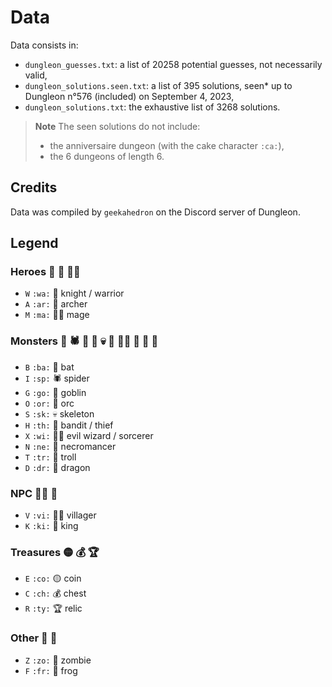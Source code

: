 # Data

Data consists in:
- `dungleon_guesses.txt`: a list of 20258 potential guesses, not necessarily valid,
- `dungleon_solutions.seen.txt`: a list of 395 solutions, seen* up to Dungleon n°576 (included) on September 4, 2023,
- `dungleon_solutions.txt`: the exhaustive list of 3268 solutions.

> **Note**
> The seen solutions do not include:
> - the anniversaire dungeon (with the cake character `:ca:`),
> - the 6 dungeons of length 6.

## Credits

Data was compiled by `geekahedron` on the Discord server of Dungleon.

## Legend

### Heroes 🤺 🏹 🧙‍♀️

- `W` `:wa:` 🤺 knight / warrior
- `A` `:ar:` 🏹 archer
- `M` `:ma:` 🧙‍♀️ mage

### Monsters 🦇 🕷️ 👺 👹 💀 👤 🧙‍♂️ 👿 🤡 🐲

- `B` `:ba:` 🦇 bat
- `I` `:sp:` 🕷️ spider
- `G` `:go:` 👺 goblin
- `O` `:or:` 👹 orc
- `S` `:sk:` 💀 skeleton
- `H` `:th:` 👤 bandit / thief
- `X` `:wi:` 🧙‍♂️ evil wizard / sorcerer
- `N` `:ne:` 👿 necromancer
- `T` `:tr:` 🤡 troll
- `D` `:dr:` 🐲 dragon

### NPC 👨‍🌾 👑

- `V` `:vi:` 👨‍🌾 villager
- `K` `:ki:` 👑 king

### Treasures 🟡 💰 🏆

- `E` `:co:` 🟡 coin
- `C` `:ch:` 💰 chest
- `R` `:ty:` 🏆 relic

### Other 🧟 🐸

- `Z` `:zo:` 🧟 zombie
- `F` `:fr:` 🐸 frog
